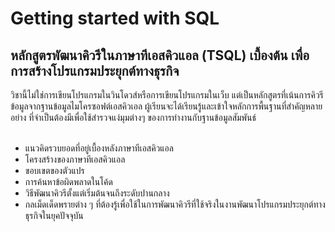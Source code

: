 # Getting started with SQL
## หลักสูตรพัฒนาคิวรีในภาษาทีเอสคิวแอล (TSQL) เบื้องต้น เพื่อการสร้างโปรแกรมประยุกต์ทางธุรกิจ

วิชานี้ไม่ใช่การเขียนโปรแกรมในวินโดวส์หรือการเขียนโปรแกรมในเว็บ แต่เป็นหลักสูตรที่เน้นการคิวรีข้อมูลจากฐานข้อมูลไมโครซอฟต์เอสคิวเอล ผู้เรียนจะได้เรียนรู้และเข้าใจหลักการพื้นฐานที่สำคัญหลายอย่าง ที่จำเป็นต้องมีเพื่อใช้สำรวจแง่มุมต่างๆ ของการทำงานกับฐานข้อมูลสัมพันธ์
<br><br>
* แนวคิดรวบยอดที่อยู่เบื้องหลังภาษาทีเอสคิวแอล
* โครงสร้างของภาษาทีเอสคิวแอล
* ขอบเขตของตัวแปร
* การค้นหาข้อผิดพลาดในโค้ด
* วิธีพัฒนาคิวรีตั้งแต่เริ่มต้นจนถึงระดับปานกลาง
* กลเม็ดเด็ดพรายต่าง ๆ ที่ต้องรู้เพื่อใช้ในการพัฒนาคิวรีที่ใช้จริงในงานพัฒนาโปรแกรมประยุกต์ทางธุรกิจในยุคปัจจุบัน

